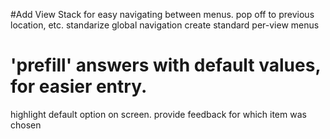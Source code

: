 #Add View Stack for easy navigating between menus.
pop off to previous location, etc.
standarize global navigation
create standard per-view menus

# 'prefill' answers with default values, for easier entry. 
highlight default option on screen.
provide feedback for which item was chosen
